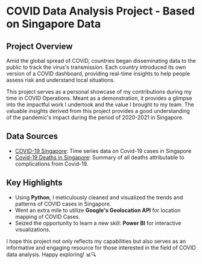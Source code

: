 # COVID Data Analysis Project - Based on Singapore Data

## Project Overview

Amid the global spread of COVID, countries began disseminating data to the public to track the virus's transmission. Each country introduced its own version of a COVID dashboard, providing real-time insights to help people assess risk and understand local situations.

This project serves as a personal showcase of my contributions during my time in COVID Operations. Meant as a demonstration, it provides a glimpse into the impactful work I undertook and the value I brought to my team. The valuable insights derived from this project provides a good understanding of the pandemic's impact during the period of 2020-2021 in Singapore. 

## Data Sources

- [COVID-19 Singapore](https://data.world/hxchua/covid-19-singapore): Time series data on Covid-19 cases in Singapore
- [Covid-19 Deaths in Singapore](https://data.world/tws4793/covid-19-deaths-singapore): Summary of all deaths attributable to complications from Covid-19.

## Key Highlights

- Using **Python**, I meticulously cleaned and visualized the trends and patterns of COVID cases in Singapore.
- Went an extra mile to utilize **Google's Geolocation API** for location mapping of COVID Cases.
- Seized the opportunity to learn a new skill: **Power BI** for interactive visualizations.

I hope this project not only reflects my capabilities but also serves as an informative and engaging resource for those interested in the field of COVID data analysis. Happy exploring! 📊🔍
